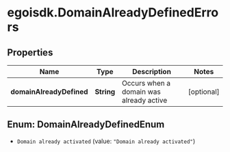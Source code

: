 # egoisdk.DomainAlreadyDefinedErrors

## Properties

Name | Type | Description | Notes
------------ | ------------- | ------------- | -------------
**domainAlreadyDefined** | **String** | Occurs when a domain was already active | [optional] 



## Enum: DomainAlreadyDefinedEnum


* `Domain already activated` (value: `"Domain already activated"`)




